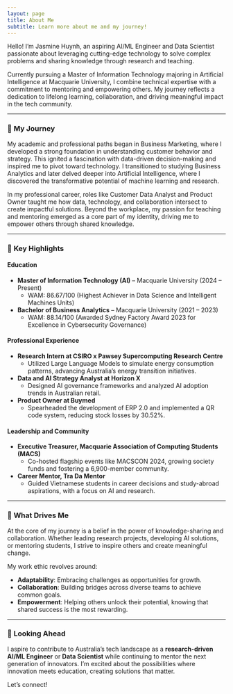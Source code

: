 ```yaml
---
layout: page
title: About Me
subtitle: Learn more about me and my journey!
---
```


Hello! I’m Jasmine Huynh, an aspiring AI/ML Engineer and Data Scientist passionate about leveraging cutting-edge technology to solve complex problems and sharing knowledge through research and teaching.  

Currently pursuing a Master of Information Technology majoring in Artificial Intelligence at Macquarie University, I combine technical expertise with a commitment to mentoring and empowering others. My journey reflects a dedication to lifelong learning, collaboration, and driving meaningful impact in the tech community.

---

### 🚀 **My Journey**  

My academic and professional paths began in Business Marketing, where I developed a strong foundation in understanding customer behavior and strategy. This ignited a fascination with data-driven decision-making and inspired me to pivot toward technology. I transitioned to studying Business Analytics and later delved deeper into Artificial Intelligence, where I discovered the transformative potential of machine learning and research.

In my professional career, roles like Customer Data Analyst and Product Owner taught me how data, technology, and collaboration intersect to create impactful solutions. Beyond the workplace, my passion for teaching and mentoring emerged as a core part of my identity, driving me to empower others through shared knowledge.

---

### 🌟 **Key Highlights**  

#### Education  
- **Master of Information Technology (AI)** – Macquarie University (2024 – Present)  
  - WAM: 86.67/100 (Highest Achiever in Data Science and Intelligent Machines Units)  
- **Bachelor of Business Analytics** – Macquarie University (2021 – 2023)  
  - WAM: 88.14/100 (Awarded Sydney Factory Award 2023 for Excellence in Cybersecurity Governance)  

#### Professional Experience  
- **Research Intern at CSIRO x Pawsey Supercomputing Research Centre**  
  - Utilized Large Language Models to simulate energy consumption patterns, advancing Australia’s energy transition initiatives.
- **Data and AI Strategy Analyst at Horizon X**  
  - Designed AI governance frameworks and analyzed AI adoption trends in Australian retail.    
- **Product Owner at Buymed**  
  - Spearheaded the development of ERP 2.0 and implemented a QR code system, reducing stock losses by 30.52%.    

#### Leadership and Community  
- **Executive Treasurer, Macquarie Association of Computing Students (MACS)**  
  - Co-hosted flagship events like MACSCON 2024, growing society funds and fostering a 6,900-member community.  
- **Career Mentor, Tra Da Mentor**  
  - Guided Vietnamese students in career decisions and study-abroad aspirations, with a focus on AI and research.

---

### 🌱 **What Drives Me**  

At the core of my journey is a belief in the power of knowledge-sharing and collaboration. Whether leading research projects, developing AI solutions, or mentoring students, I strive to inspire others and create meaningful change.  

My work ethic revolves around:  
- **Adaptability**: Embracing challenges as opportunities for growth.  
- **Collaboration**: Building bridges across diverse teams to achieve common goals.  
- **Empowerment**: Helping others unlock their potential, knowing that shared success is the most rewarding.  

---

### 🎯 **Looking Ahead**  

I aspire to contribute to Australia’s tech landscape as a **research-driven AI/ML Engineer** or **Data Scientist** while continuing to mentor the next generation of innovators. I’m excited about the possibilities where innovation meets education, creating solutions that matter.

Let’s connect!  
